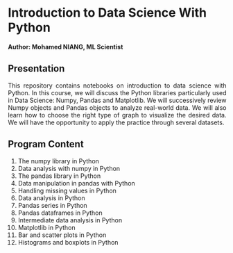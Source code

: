 # Introduction to Data Science With Python

**Author: Mohamed NIANG, ML Scientist**

## Presentation

<p align="justify"> This repository contains notebooks on introduction to data science with Python. In this course, we will discuss the Python libraries particularly used in Data Science: Numpy, Pandas and Matplotlib. We will successively review Numpy objects and Pandas objects to analyze real-world data. We will also learn how to choose the right type of graph to visualize the desired data. We will have the opportunity to apply the practice through several datasets.</p>

## Program Content

1. The numpy library in Python
2. Data analysis with numpy in Python
3. The pandas library in Python
4. Data manipulation in pandas with Python
5. Handling missing values in Python
6. Data analysis in Python
7. Pandas series in Python
8. Pandas dataframes in Python
9. Intermediate data analysis in Python
10. Matplotlib in Python
11. Bar and scatter plots in Python
12. Histograms and boxplots in Python
